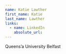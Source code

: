 ```yaml
---
name: Katie Lawther
first_name: Katie
last_name: Lawther
links:
  - name: LinkedIn
    absolute_url: 
---
```

Queens’a University Belfast
